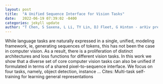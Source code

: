 ```yaml
---
layout: post
title:  "A Unified Sequence Interface for Vision Tasks"
date:   2022-06-19 07:39:02 -0400
categories: jekyll update
author: "T Chen, S Saxena, L Li, TY Lin, DJ Fleet, G Hinton - arXiv preprint arXiv:2206.07669, 2022"
---
```

While language tasks are naturally expressed in a single, unified, modeling framework, ie, generating sequences of tokens, this has not been the case in computer vision. As a result, there is a proliferation of distinct architectures and loss functions for different vision tasks. In this work we show that a diverse set of  core  computer vision tasks can also be unified if formulated in terms of a shared pixel-to-sequence interface. We focus on four tasks, namely, object detection, instance …
Cites: ‪Multi-task self-training for learning general representations‬  